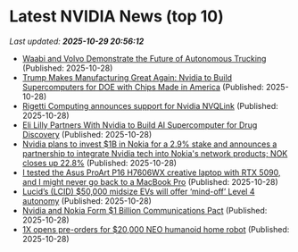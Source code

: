 # Latest NVIDIA News (top 10)
_Last updated: **2025-10-29 20:56:12**_

- [Waabi and Volvo Demonstrate the Future of Autonomous Trucking](https://www.globenewswire.com/news-release/2025/10/28/3175999/0/en/Waabi-and-Volvo-Demonstrate-the-Future-of-Autonomous-Trucking.html) (Published: 2025-10-28)
- [Trump Makes Manufacturing Great Again: Nvidia to Build Supercomputers for DOE with Chips Made in America](https://www.breitbart.com/tech/2025/10/28/trump-makes-manufacturing-great-again-nvidia-to-build-supercomputers-for-doe-with-chips-made-in-america/) (Published: 2025-10-28)
- [Rigetti Computing announces support for Nvidia NVQLink](https://thefly.com/permalinks/entry.php/id4223160/RGTI;NVDA-Rigetti-Computing-announces-support-for-Nvidia-NVQLink) (Published: 2025-10-28)
- [Eli Lilly Partners With Nvidia to Build AI Supercomputer for Drug Discovery](https://biztoc.com/x/3b4bfdc7dd06f0cd) (Published: 2025-10-28)
- [Nvidia plans to invest $1B in Nokia for a 2.9% stake and announces a partnership to integrate Nvidia tech into Nokia's network products; NOK closes up 22.8%](https://biztoc.com/x/79182c2c5d97fcea) (Published: 2025-10-28)
- [I tested the Asus ProArt P16 H7606WX creative laptop with RTX 5090, and I might never go back to a MacBook Pro](https://www.techradar.com/computing/asus-proart-p16-h7606wx-laptop-review) (Published: 2025-10-28)
- [Lucid’s (LCID) $50,000 midsize EVs will offer ‘mind-off’ Level 4 autonomy](http://electrek.co/2025/10/28/lucids-lcid-50000-evs-will-offer-mind-off-level-4-autonomy/) (Published: 2025-10-28)
- [Nvidia and Nokia Form $1 Billion Communications Pact](https://www.pymnts.com/partnerships/2025/nvidia-and-nokia-form-1-billion-communications-pact/) (Published: 2025-10-28)
- [1X opens pre-orders for $20,000 NEO humanoid home robot](https://www.notebookcheck.net/1X-opens-pre-orders-for-20-000-NEO-humanoid-home-robot.1149203.0.html) (Published: 2025-10-28)

